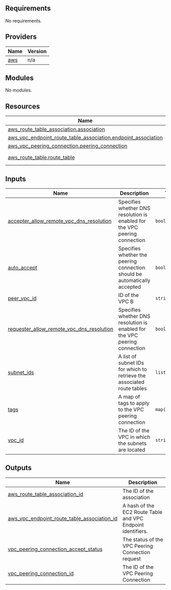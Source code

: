 ## Requirements

No requirements.

## Providers

| Name | Version |
|------|---------|
| <a name="provider_aws"></a> [aws](#provider\_aws) | n/a |

## Modules

No modules.

## Resources

| Name | Type |
|------|------|
| [aws_route_table_association.association](https://registry.terraform.io/providers/hashicorp/aws/latest/docs/resources/route_table_association) | resource |
| [aws_vpc_endpoint_route_table_association.endpoint_association](https://registry.terraform.io/providers/hashicorp/aws/latest/docs/resources/vpc_endpoint_route_table_association) | resource |
| [aws_vpc_peering_connection.peering_connection](https://registry.terraform.io/providers/hashicorp/aws/latest/docs/resources/vpc_peering_connection) | resource |
| [aws_route_table.route_table](https://registry.terraform.io/providers/hashicorp/aws/latest/docs/data-sources/route_table) | data source |

## Inputs

| Name | Description | Type | Default | Required |
|------|-------------|------|---------|:--------:|
| <a name="input_accepter_allow_remote_vpc_dns_resolution"></a> [accepter\_allow\_remote\_vpc\_dns\_resolution](#input\_accepter\_allow\_remote\_vpc\_dns\_resolution) | Specifies whether DNS resolution is enabled for the VPC peering connection | `bool` | `true` | no |
| <a name="input_auto_accept"></a> [auto\_accept](#input\_auto\_accept) | Specifies whether the peering connection should be automatically accepted | `bool` | `true` | no |
| <a name="input_peer_vpc_id"></a> [peer\_vpc\_id](#input\_peer\_vpc\_id) | ID of the VPC B | `string` | n/a | yes |
| <a name="input_requester_allow_remote_vpc_dns_resolution"></a> [requester\_allow\_remote\_vpc\_dns\_resolution](#input\_requester\_allow\_remote\_vpc\_dns\_resolution) | Specifies whether DNS resolution is enabled for the VPC peering connection | `bool` | `true` | no |
| <a name="input_subnet_ids"></a> [subnet\_ids](#input\_subnet\_ids) | A list of subnet IDs for which to retrieve the associated route tables | `list(string)` | n/a | yes |
| <a name="input_tags"></a> [tags](#input\_tags) | A map of tags to apply to the VPC peering connection | `map(any)` | `{}` | no |
| <a name="input_vpc_id"></a> [vpc\_id](#input\_vpc\_id) | The ID of the VPC in which the subnets are located | `string` | n/a | yes |

## Outputs

| Name | Description |
|------|-------------|
| <a name="output_aws_route_table_association_id"></a> [aws\_route\_table\_association\_id](#output\_aws\_route\_table\_association\_id) | The ID of the association |
| <a name="output_aws_vpc_endpoint_route_table_association_id"></a> [aws\_vpc\_endpoint\_route\_table\_association\_id](#output\_aws\_vpc\_endpoint\_route\_table\_association\_id) | A hash of the EC2 Route Table and VPC Endpoint identifiers. |
| <a name="output_vpc_peering_connection_accept_status"></a> [vpc\_peering\_connection\_accept\_status](#output\_vpc\_peering\_connection\_accept\_status) | The status of the VPC Peering Connection request |
| <a name="output_vpc_peering_connection_id"></a> [vpc\_peering\_connection\_id](#output\_vpc\_peering\_connection\_id) | The ID of the VPC Peering Connection |
